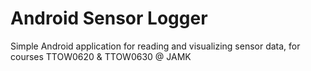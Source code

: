 # Android Sensor Logger
Simple Android application for reading and visualizing sensor data, for courses TTOW0620 &amp; TTOW0630 @ JAMK
